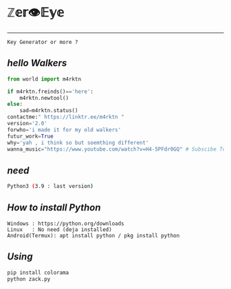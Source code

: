 # ℤ𝕖𝕣👁𝔼𝕪𝕖
----
```
Key Generator or more ?
```
*hello Walkers*
----
```python
from world import m4rktn

if m4rktn.freinds()=='here':
	m4rktn.newtool()
else:
	sad=m4rktn.status()
contactme:" https://linktr.ee/m4rktn "
version='2.0'
forwho='i made it for my old walkers'
futur_work=True
why='yah , i think so but soemthing different'
wanna_music="https://www.youtube.com/watch?v=H4-5PFdr0GQ" # Subscibe To PsycoM 
```
*need*
----
```bash
Python3 (3.9 : last version)
```
*How to install Python*
----
```
Windows : https://python.org/downloads
Linux   : No need (deja installed)
Android(Termux): apt install python / pkg install python  
```
*Using*
----
```bash
pip install colorama
python zack.py
```

